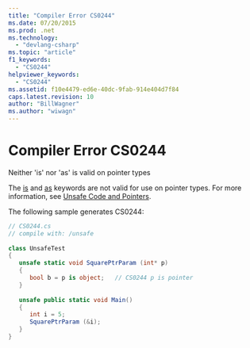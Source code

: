 ```yaml
---
title: "Compiler Error CS0244"
ms.date: 07/20/2015
ms.prod: .net
ms.technology: 
  - "devlang-csharp"
ms.topic: "article"
f1_keywords: 
  - "CS0244"
helpviewer_keywords: 
  - "CS0244"
ms.assetid: f10e4479-ed6e-40dc-9fab-914e404d7f84
caps.latest.revision: 10
author: "BillWagner"
ms.author: "wiwagn"
---
```

# Compiler Error CS0244
Neither 'is' nor 'as' is valid on pointer types  
  
 The [is](../../csharp/language-reference/keywords/is.md) and [as](../../csharp/language-reference/keywords/as.md) keywords are not valid for use on pointer types. For more information, see [Unsafe Code and Pointers](../../csharp/programming-guide/unsafe-code-pointers/index.md).  
  
 The following sample generates CS0244:  
  
```csharp  
// CS0244.cs  
// compile with: /unsafe  
  
class UnsafeTest  
{  
   unsafe static void SquarePtrParam (int* p)  
   {  
      bool b = p is object;   // CS0244 p is pointer  
   }  
  
   unsafe public static void Main()  
   {  
      int i = 5;  
      SquarePtrParam (&i);  
   }  
}  
```
